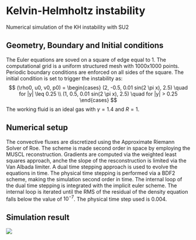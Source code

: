 # Kelvin-Helmholtz instability
Numerical simulation of the KH instability with SU2

## Geometry, Boundary and Initial conditions
The Euler equations are soved on a square of edge equal to 1. The computational grid is a uniform structured mesh with 1000x1000 points. Periodic boundary conditions are enforced on all sides of the square. The initial condition is set to trigger the instability as:
$$
(\rho0, u0, v0, p0) = \begin{cases}
(2, -0.5, 0.01 sin(2 \pi x), 2.5) \quad for |y| \leq 0.25 \\
(1, 0.5, 0.01 sin(2 \pi x), 2.5) \quad for |y| > 0.25
\end{cases}
$$
The working fluid is an ideal gas with $\gamma = 1.4$ and $R = 1$.

## Numerical setup
The convective fluxes are discretized using the Approximate Riemann Solver of Roe. The scheme is made second order in space by employing the MUSCL reconstruction. Gradients are computed via the weighted least squares approach, anche the slope of the resconstruction is limited via the Van Albada limiter. A dual time stepping approach is used to evolve the equations in time. The physical time stepping is performed via a BDF2 scheme, making the simulation second order in time. The internal loop of the dual time stepping is integrated with the implicit euler scheme. The internal loop is iterated until the RMS of the residual of the density equation falls below the value of $10^{-7}$. The physical time step used is $0.004$. 
## Simulation result
![](FIG/rhowcont.gif)
